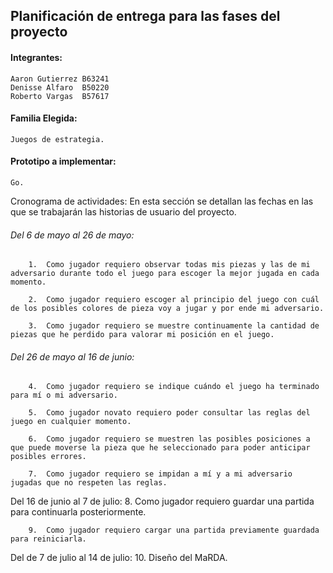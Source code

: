## Planificación de entrega para las fases del proyecto

#### Integrantes:
    Aaron Gutierrez B63241
    Denisse Alfaro	B50220
    Roberto Vargas 	B57617

#### Familia Elegida:
    Juegos de estrategia.

#### Prototipo a implementar:
    Go.

Cronograma de actividades: En esta sección se detallan las fechas en las que se trabajarán las historias de usuario del proyecto.

###### Del 6 de mayo al 26 de mayo:
        1.	Como jugador requiero observar todas mis piezas y las de mi adversario durante todo el juego para escoger la mejor jugada en cada momento.

        2.	Como jugador requiero escoger al principio del juego con cuál de los posibles colores de pieza voy a jugar y por ende mi adversario.

        3.	Como jugador requiero se muestre continuamente la cantidad de piezas que he perdido para valorar mi posición en el juego.

###### Del 26 de mayo al 16 de junio:
        4.	Como jugador requiero se indique cuándo el juego ha terminado para mí o mi adversario.

        5.	Como jugador novato requiero poder consultar las reglas del juego en cualquier momento.

        6.	Como jugador requiero se muestren las posibles posiciones a que puede moverse la pieza que he seleccionado para poder anticipar posibles errores.

        7.	Como jugador requiero se impidan a mí y a mi adversario jugadas que no respeten las reglas.


Del 16 de junio al 7 de julio:
        8.	Como jugador requiero guardar una partida para continuarla posteriormente.

        9.	Como jugador requiero cargar una partida previamente guardada para reiniciarla.

Del de 7 de julio al 14 de julio:
        10.	Diseño del MaRDA.

